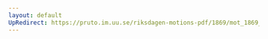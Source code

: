 ```yaml
---
layout: default
UpRedirect: https://pruto.im.uu.se/riksdagen-motions-pdf/1869/mot_1869__ak__257/mot_1869__ak__257-005.pdf
---
```

